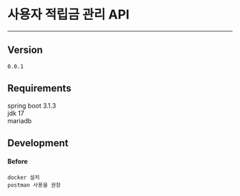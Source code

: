 # 사용자 적립금 관리 API

---

## Version
`0.0.1`

## Requirements

spring boot 3.1.3 \
jdk 17 \
mariadb

## Development

#### Before
```
docker 설치
postman 사용을 권장
```